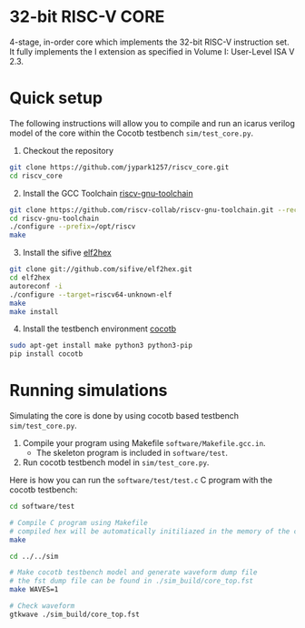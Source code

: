 # 32-bit RISC-V CORE

4-stage, in-order core which implements the 32-bit RISC-V instruction set. It fully implements the I extension as specified in Volume I: User-Level ISA V 2.3.

# Quick setup

The following instructions will allow you to compile and run an icarus verilog model of the core within the Cocotb testbench `sim/test_core.py`.

1. Checkout the repository
```sh
git clone https://github.com/jypark1257/riscv_core.git
cd riscv_core
```

2. Install the GCC Toolchain [riscv-gnu-toolchain](https://github.com/riscv-collab/riscv-gnu-toolchain)
```sh
git clone https://github.com/riscv-collab/riscv-gnu-toolchain.git --recursive
cd riscv-gnu-toolchain
./configure --prefix=/opt/riscv
make
```

3. Install the sifive [elf2hex](https://github.com/sifive/elf2hex.git)
```sh
git clone git://github.com/sifive/elf2hex.git
cd elf2hex
autoreconf -i
./configure --target=riscv64-unknown-elf
make
make install
```

4. Install the testbench environment [cocotb](https://docs.cocotb.org/en/stable/install.html)
```sh
sudo apt-get install make python3 python3-pip
pip install cocotb
```
# Running simulations

Simulating the core is done by using cocotb based testbench `sim/test_core.py`.

1. Compile your program using Makefile `software/Makefile.gcc.in`.
    * The skeleton program is included in `software/test`.
2. Run cocotb testbench model in `sim/test_core.py`.

Here is how you can run the `software/test/test.c` C program with the cocotb testbench: 

```sh
cd software/test

# Compile C program using Makefile
# compiled hex will be automatically initiliazed in the memory of the core
make

cd ../../sim

# Make cocotb testbench model and generate waveform dump file
# the fst dump file can be found in ./sim_build/core_top.fst
make WAVES=1

# Check waveform
gtkwave ./sim_build/core_top.fst
```
